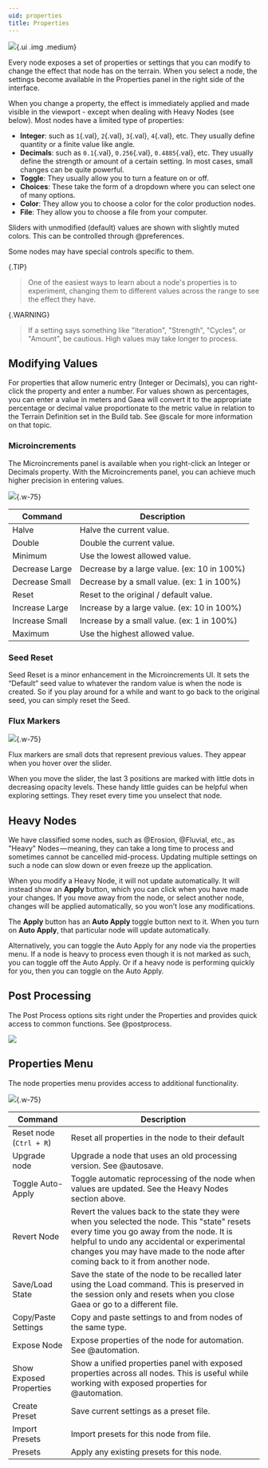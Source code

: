 ```yaml
---
uid: properties
title: Properties
---
```


![](/images/ui/properties.webp){.ui .img .medium}

Every node exposes a set of properties or settings that you can modify to change the effect that node has on the terrain. When you select a node, the settings become available in the Properties panel in the right side of the interface.

When you change a property, the effect is immediately applied and made visible in the viewport - except when dealing with Heavy Nodes (see below). Most nodes have a limited type of properties: 
- **Integer**: such as `1`{.val}, `2`{.val}, `3`{.val}, `4`{.val}, etc. They usually define quantity or a finite value like angle.
- **Decimals**: such as `0.1`{.val}, `0.256`{.val}, `0.4885`{.val}, etc. They usually define the strength or amount of a certain setting. In most cases, small changes can be quite powerful.
- **Toggle**: They usually allow you to turn a feature on or off.
- **Choices**: These take the form of a dropdown where you can select one of many options.
- **Color**: They allow you to choose a color for the color production nodes.
- **File**: They allow you to choose a file from your computer.

Sliders with unmodified (default) values are shown with slightly muted colors. This can be controlled through @preferences.

Some nodes may have special controls specific to them.

{.TIP}
> One of the easiest ways to learn about a node's properties is to experiment, changing them to different values across the range to see the effect they have.

{.WARNING}
> If a setting says something like "Iteration", "Strength", "Cycles", or "Amount", be cautious. High values may take longer to process. 

## Modifying Values

For properties that allow numeric entry (Integer or Decimals), you can right-click the property and enter a number. For values shown as percentages, you can enter a value in meters and Gaea will convert it to the appropriate percentage or decimal value proportionate to the metric value in relation to the Terrain Definition set in the Build tab. See @scale for more information on that topic.

### Microincrements

The Microincrements panel is available when you right-click an Integer or Decimals property. With the Microincrements panel, you can achieve much higher precision in entering values.

![](/images/ui/microincrements.webp){.w-75}

| Command | Description |
| -------------- | ------------------------------------------- |
| Halve | Halve the current value. |
| Double | Double the current value. |
| Minimum | Use the lowest allowed value. |
| Decrease Large | Decrease by a large value. (ex: 10 in 100%) |
| Decrease Small | Decrease by a small value. (ex: 1 in 100%) |
| Reset | Reset to the original / default value. |
| Increase Large | Increase by a large value. (ex: 10 in 100%) |
| Increase Small | Increase by a small value. (ex: 1 in 100%) |
| Maximum | Use the highest allowed value. |

### Seed Reset

Seed Reset is a minor enhancement in the Microincrements UI. It sets the “Default” seed value to whatever the random value is when the node is created. So if you play around for a while and want to go back to the original seed, you can simply reset the Seed.

### Flux Markers

![](/images/ui/properties-flux.webp){.w-75}

Flux markers are small dots that represent previous values. They appear when you hover over the slider.

When you move the slider, the last 3 positions are marked with little dots in decreasing opacity levels. These handy little guides can be helpful when exploring settings. They reset every time you unselect that node.

## Heavy Nodes

We have classified some nodes, such as @Erosion, @Fluvial, etc., as "Heavy" Nodes — meaning, they can take a long time to process and sometimes cannot be cancelled mid-process. Updating multiple settings on such a node can slow down or even freeze up the application.

When you modify a Heavy Node, it will not update automatically. It will instead show an **Apply** button, which you can click when you have made your changes.
If you move away from the node, or select another node, changes will be applied automatically, so you won’t lose any modifications.

The **Apply** button has an **Auto Apply** toggle button next to it. When you turn on **Auto Apply**, that particular node will update automatically.

Alternatively, you can toggle the Auto Apply for any node via the properties menu. If a node is heavy to process even though it is not marked as such, you can toggle off the Auto Apply. Or if a heavy node is performing quickly for you, then you can toggle on the Auto Apply.


## Post Processing

The Post Process options sits right under the Properties and provides quick access to common functions. See @postprocess.

![](/images/ui/postprocess.webp)

## Properties Menu

The node properties menu provides access to additional functionality.

![](/images/ui/properties-menu.webp){.w-75}

| Command | Description    |
| ----------------------- | ------------------------------------------------------------------------------------------------------------------------------------------------------------------------------------------------------------------------------------------------------------------------- |
| Reset node (`Ctrl + R`) | Reset all properties in the node to their default    |
| Upgrade node | Upgrade a node that uses an old processing version. See @autosave. |
| Toggle Auto-Apply | Toggle automatic reprocessing of the node when values are updated. See the Heavy Nodes section above.   |
| Revert Node | Revert the values back to the state they were when you selected the node. This "state" resets every time you go away from the node. It is helpful to undo any accidental or experimental changes you may have made to the node after coming back to it from another node. |
| Save/Load State | Save the state of the node to be recalled later using the Load command. This is preserved in the session only and resets when you close Gaea or go to a different file.  |
| Copy/Paste Settings | Copy and paste settings to and from nodes of the same type.    |
| Expose Node | Expose properties of the node for automation. See @automation.    |
| Show Exposed Properties | Show a unified properties panel with exposed properties across all nodes. This is useful while working with exposed properties for @automation.  |
| Create Preset | Save current settings as a preset file.    |
| Import Presets | Import presets for this node from file.    |
| Presets | Apply any existing presets for this node.    |